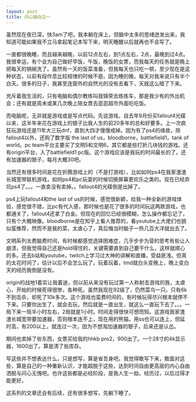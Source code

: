 ```yaml
---
layout: post
title: 内心独白之一
---
```


虽然现在夜已深，快3am了吧，我本躺在床上，但脑中太多的思绪迸发出来，我知道可能如果我不立马拿起笔记本写下来，明天睡醒以后就再也不会写了。

一直都很晚睡，而且越来越晚，以前12点左右，到1点左右，2点，最晚到过4点。我很幸运，有个会为自己做好早饭，午饭，晚饭的女票，而我每天的任务就是晚上把每天的锅碗洗了。虽然有一天的饭菜准备，但我每天也只吃一顿，至少现在是这种状态，以前有段作息比较规律的时候不是。因为睡的晚，每天对我来说只有半个白天。很多的日子，我甚至连窗外的自然光的没有去看下，天就这么暗了下来。

充斥着我生活的，只有电脑和偶尔教练叫我锦荣去练练车，那是我少有的外出机会；还有就是周末或某几次晚上陪女票去逛逛超市外面吃吃饭。

而电脑呢，无非就是游戏或是写点代码。先说游戏，自去年9月份买fallout4光碟以来，这半年来花在游戏上的银子比我人生的前20多年的总和好要多。上一次疯狂玩游戏还是11年大三玩dnf，直到大四才慢慢戒掉。因为有了ps4的缘故，除fallout4以外，还购了数字版 the last of us，bloodborne，battlefield1，tank of world。pc team平台主要买了文明5和文明6，其它都是些打折几块钱的游戏。还有origin平台，入了battlefield1 pc版。这个游戏应该是我玩的时间最长的了。还有加速器的银子，每月大概30吧。

当然还有很多时间是花在折腾游戏上的（不是打游戏），比如如何ps4在我家渣渣长城宽带联机游戏，如何ps4和pc玩耍的时候切换屏幕更欢乐之类的。现在已经弃坑ps4了。。。一直卖没有卖掉。。fallout4的光碟倒是出掉了。

ps4上玩fallout4和the last of us的时候，感觉很新颖，给我一种全新的游戏体验，感觉很不错，比pc有代入感，那时候也是花了很多的时间玩这两款游戏，也都通关了，fallout4还拿了白金。但现在的回忆已经很模糊，怎么操作都忘记了，只有个大概映像。bloodborne是在知乎上看人推荐的，看youtube上大佬们也貌似蛮推荐，然而不是我的菜，太虐心了，真后悔当时脑子一热几百大洋就出去了。

文明系列太费脑费时间，有时候都感觉选择困难症，几乎步步为营的思考有些让人崩溃，但我觉得自己还是hold得住的，关键需要直到自己要干什么，这样就顺心的多。还去b站和youtube，twitch上学习过大神的讲解和直播，受益匪浅。但真的太花时间了，估计以后不会怎么玩了。玩着玩着，tmd就白头变晚上，晚上变白天的经历我倒是没有。

origin的战地1着实让我着迷，但以前从来没有玩过第一人称射击游戏的我，太虐心，开始的时候死得很惨，各种死。虽然我现在92级了，仍然菜鸟一只。只有6k不到击杀，却死了10k多次。这个游戏也蛮费时间的，有时候玩得尽兴根本就停不下来。只要你出生了，就会去玩，然后就是一直出生，就这么一直玩下去了。。。一局下来一班半小时左右，2局就是1小时。时间走得很快可想而知。这游戏我家渣渣长城宽带要加速器，否则根本连不上，现在用的熊猫。用ss也可以连上，但延时高，有200以上，就连过一次，因为不想淘加速器的银子，后来还是认怂。

期间也卖掉了些东西，女票买给我的hhkb pro2，900出了。一个28寸的4k显示器，1600出了。算是清了些库存。

写这些并不想表达什么，只是想写，算是省吾身吧。我觉得敢写下来，敢面对这些，算是自己的一种重新认识，才能超脱于这些，达到时间自由更高层的内心自由洒脱与问心无愧吧。也许这些都是必经阶段，是我人生一劫。经历过，以后过得才能更好。

这系列的文章还会有后续，还有很多想写，先躺下睡了。